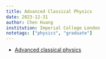 ```yaml
---
title: Advanced Classical Physics
date: 2023-12-31
author: Chen Huang
institution: Imperial College London
notetags: ["physics", "graduate"]
---
```


- [Advanced classical physics](advanced-classical-physics/pdf/notes-on-advanced-classical-physics.pdf)
